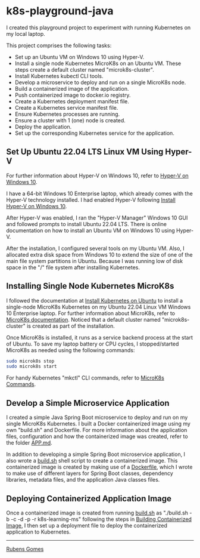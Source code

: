 # k8s-playground-java

I created this playground project to experiment with running Kubernetes on my local laptop.

This project comprises the following tasks:

- Set up an Ubuntu VM on Windows 10 using Hyper-V.
- Install a single node Kubernetes MicroK8s on an Ubuntu VM. These steps create a
  default cluster named "microk8s-cluster".
- Install Kubernetes kubectl CLI tools.
- Develop a microservice to deploy and run on a single MicroK8s node.
- Build a containerized image of the application.
- Push containerized image to docker.io registry.
- Create a Kubernetes deployment manifest file.
- Create a Kubernetes service manifest file.
- Ensure Kubernetes processes are running.
- Ensure a cluster with 1 (one) node is created.
- Deploy the application.
- Set up the corresponding Kubernetes service for the application.

## Set Up Ubuntu 22.04 LTS Linux VM Using Hyper-V

For further information about Hyper-V on Windows 10, refer to
[Hyper-V on Windows 10](https://learn.microsoft.com/en-us/virtualization/hyper-v-on-windows/?source=recommendations).

I have a 64-bit Windows 10 Enterprise laptop, which already comes with the Hyper-V 
technology installed.  I had enabled Hyper-V following [Install Hyper-V on Windows 10](https://learn.microsoft.com/en-us/virtualization/hyper-v-on-windows/quick-start/enable-hyper-v).

After Hyper-V was enabled, I ran the "Hyper-V Manager" Windows 10 GUI and
followed prompts to install Ubuntu 22.04 LTS.  There is online
documentation on how to install an Ubuntu VM on Windows 10 using Hyper-V.

After the installation, I configured several tools on my Ubuntu VM.  Also, I 
allocated extra disk space from Windows 10 to extend the size of one of the
main file system partitions in Ubuntu.  Because I was running low of disk space
in the "/" file system after installing Kubernetes.

## Installing Single Node Kubernetes MicroK8s

I followed the documentation at
[Install Kubernetes on Ubuntu](https://ubuntu.com/kubernetes/install)
to install a single-node MicroK8s Kubernetes on my Ubuntu 22.04 Linux VM 
Windows 10 Enterprise laptop. For further information about MicroK8s, refer to 
[MicroK8s documentation](https://microk8s.io/docs?_ga=2.10857782.324099204.1668363292-1340609638.1668067881).  Noticed that a
default cluster named "microk8s-cluster" is created as part of the installation.

Once MicroK8s is installed, it runs as a service backend process at the start of
Ubuntu.  To save my laptop battery or CPU cycles, I stopped/started 
MicroK8s as needed using the following commands:

```bash
sudo microk8s stop
sudo microk8s start
```

For handy Kubernetes "mkctl" CLI commands, refer to [MicroK8s Commands](./k8s/README.md).

## Develop a Simple Microservice Application

I created a simple Java Spring Boot microservice to deploy and run on my single
MicroK8s Kubernetes.   I built a Docker containerized image using my own 
"build.sh" and Dockerfile.  For more information about the application files,
configuration and how the containerized image was created, refer to the folder
[APP.md](./APP.md).

In addition to developing a simple Spring Boot microservice application, I also
wrote a [build.sh](./docker/build.sh) shell script to create a containerized
image.  This containerized image is created by making use of a 
[Dockerfile](./docker/ctx/Dockerfile), which I wrote to make use of different
layers for Spring Boot classes, dependency libraries, metadata files, and the
application Java classes files.

## Deploying Containerized Application Image

Once a containerized image is created from running [build.sh](./docker/build.sh)
as "./build.sh -b -c -d -p -r k8s-learning-ms" following the steps in 
[Building Containerized Image](./docker/README.md), I then set up a deployment
file to deploy the containerized application to Kubernetes.



---
[Rubens Gomes](https://rubensgomes.com/)
